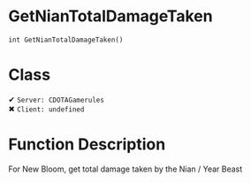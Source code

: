# GetNianTotalDamageTaken
```
int GetNianTotalDamageTaken()
```
# Class
✔ `Server: CDOTAGamerules`  
✖ `Client: undefined`  

# Function Description
For New Bloom, get total damage taken by the Nian / Year Beast
